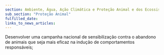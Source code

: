 ```yaml
---
section: Ambiente, Água, Ação Climática e Proteção Animal e dos Ecossistemas
sub_section: "Proteção Animal"
fulfilled_date:
links_to_news_articles:
---
```


Desenvolver uma campanha nacional de sensibilização contra o abandono de animais que seja mais eficaz na indução de comportamentos responsáveis;
